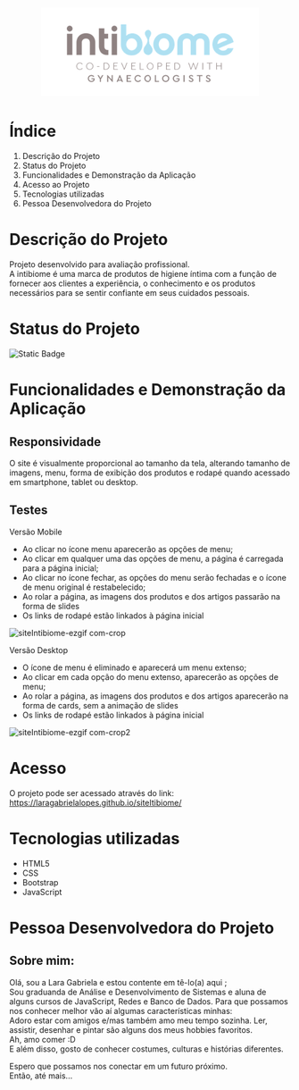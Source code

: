 <h1 align="center">
  <img src="imagesDesktop/Header 970x60025@2x.png">
</h1>

# Índice
1. Descrição do Projeto
2. Status do Projeto
3. Funcionalidades e Demonstração da Aplicação
4. Acesso ao Projeto
5. Tecnologias utilizadas
6. Pessoa Desenvolvedora do Projeto

# Descrição do Projeto
Projeto desenvolvido para avaliação profissional.<br>
A intibiome é uma marca de produtos de higiene íntima com a função de fornecer aos clientes a experiência, 
o conhecimento e os produtos necessários para se sentir confiante em seus cuidados pessoais.

# Status do Projeto
<img alt="Static Badge" width="160px" height="40px" src="https://img.shields.io/badge/status%20-%20conclu%C3%ADdo%20-%20green">

# Funcionalidades e Demonstração da Aplicação
## Responsividade
O site é visualmente proporcional ao tamanho da tela, alterando tamanho de imagens, menu, forma de exibição dos produtos e rodapé quando acessado em smartphone, tablet ou desktop.<br>

## Testes
<p>Versão Mobile</p>
<ul>
  <li>Ao clicar no ícone menu aparecerão as opções de menu;</li>
  <li>Ao clicar em qualquer uma das opções de menu, a página é carregada para a página inicial;</li>
  <li>Ao clicar no ícone fechar, as opções do menu serão fechadas e o ícone de menu original é restabelecido;</li>
  <li>Ao rolar a página, as imagens dos produtos e dos artigos passarão na forma de slides</li>
  <li>Os links de rodapé estão linkados à página inicial</li>
</ul>

![siteIntibiome-ezgif com-crop](https://github.com/LaraGabrielaLopes/siteItibiome/assets/124732741/4db1b1f1-f616-4d64-a1c4-83b3be213885)

<p>Versão Desktop</p>
<ul>
  <li>O ícone de menu é eliminado e aparecerá um menu extenso;</li>
  <li>Ao clicar em cada opção do menu extenso, aparecerão as opções de menu;</li>
  <li>Ao rolar a página, as imagens dos produtos e dos artigos aparecerão na forma de cards, sem a animação de slides</li>
  <li>Os links de rodapé estão linkados à página inicial</li>
</ul>

![siteIntibiome-ezgif com-crop2](https://github.com/LaraGabrielaLopes/siteItibiome/assets/124732741/965c56ab-aecd-470c-af96-bf1ff3439acd)

# Acesso 
O projeto pode ser acessado através do link: https://laragabrielalopes.github.io/siteItibiome/

# Tecnologias utilizadas

<ul>
  <li>HTML5</li>
  <li>CSS</li>
  <li>Bootstrap</li>
  <li>JavaScript</li>
</ul>

# Pessoa Desenvolvedora do Projeto

## Sobre mim:

Olá, sou a Lara Gabriela e estou contente em tê-lo(a) aqui ;<br>
Sou graduanda de Análise e Desenvolvimento de Sistemas e aluna de alguns cursos de JavaScript, Redes e Banco de Dados.
Para que possamos nos conhecer melhor vão aí algumas características minhas:<br>
Adoro estar com amigos e/mas também amo meu tempo sozinha. Ler, assistir, desenhar e pintar são alguns dos meus hobbies favoritos.<br>
Ah, amo comer :D<br>
E além disso, gosto de conhecer costumes, culturas e histórias diferentes.<br>

Espero que possamos nos conectar em um futuro próximo.<br>
Então, até mais...















